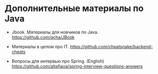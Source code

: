 # Дополнительные материалы по Java

- Jbook. Материалы для новчиков по Java.
https://github.com/qcha/JBook

- Материалы в целом про IT.
https://github.com/cheatsnake/backend-cheats

- Вопросы для интервью про Spring. (English)
https://github.com/altafjava/spring-interview-questions-answers
